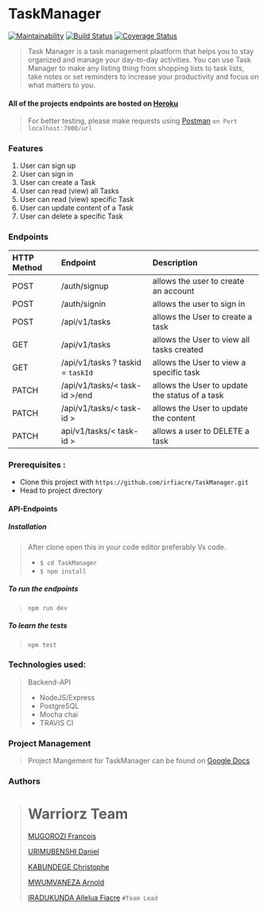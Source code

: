 # TaskManager

[![Maintainability](https://api.codeclimate.com/v1/badges/dafceeb72e94d0875a88/maintainability)](https://codeclimate.com/github/irfiacre/TaskManager/maintainability)
[![Build Status](https://travis-ci.org/irfiacre/TaskManager.svg?branch=develop)](https://travis-ci.org/irfiacre/TaskManager)
[![Coverage Status](https://coveralls.io/repos/github/irfiacre/TaskManager/badge.svg?branch=develop)](https://coveralls.io/github/irfiacre/TaskManager?branch=develop)

> Task Manager is a task management plaatform that helps you to stay organized and manage your day-to-day activities. You can use Task Manager to make any listing thing from shopping lists to task lists, take notes or set reminders to increase your productivity and focus on what matters to you.

#### All of the projects endpoints are hosted on [Heroku](https://taskamanager.herokuapp.com/)

> For better testing, please make requests using [Postman](https://www.getpostman.com/) 
  ```on Port localhost:7000/url```

### Features

1.  User can sign up
2.  User can sign in
3.  User can create a Task
4.  User can read (view) all Tasks
5.  User can read (view) specific Task
6.  User can update content of a Task
7.  User can delete a specific Task

### Endpoints

| HTTP Method | Endpoint                      | Description                                    |
| :---------- | :---------------------------- | :--------------------------------------------- |
| POST        | /auth/signup                  | allows the user to create an account           |
| POST        | /auth/signin                  | allows the user to sign in                     |
| POST        | /api/v1/tasks                 | allows the User to create a task               |
| GET         | /api/v1/tasks                 | allows the User to view all tasks created      |
| GET         | /api/v1/tasks ? taskid =  `taskId`      | allows the User to view a specific task        |
| PATCH       | /api/v1/tasks/< task-id >/end | allows the User to update the status of a task |
| PATCH       | /api/v1/tasks/< task-id >     | allows the User to update the content          |
| PATCH       | api/v1/tasks/< task-id >      | allows a user to DELETE a task                 |

### Prerequisites :

- Clone this project with `https://github.com/irfiacre/TaskManager.git`
- Head to project directory

#### API-Endpoints

##### Installation

> After clone open this in your code editor preferably Vs code.
>
> - `$ cd TaskManager`
> - `$ npm install`

##### To run the endpoints

> `npm run dev`

##### To learn the tests

> `npm test`

### Technologies used:

> Backend-API
>
> - NodeJS/Express
> - PostgreSQL
> - Mocha chai
> - TRAVIS CI

### Project Management

> Project Mangement for TaskManager can be found on [Google Docs](https://docs.google.com/document/d/10YyhQYYoZQDdyF-9RTIF6ZfFLKXcilsoWC6MWIeWnTs/edit?usp=sharing)

### Authors

># Warriorz Team
>
> [MUGOROZI Francois](https://github.com/Francois-MUGOROZI)
>
>[URIMUBENSHI Daniel](https://github.com/benshidanny11) 
>
>[KABUNDEGE Christophe](https://github.com/kabundege) 
>
>[MWUMVANEZA Arnold](https://github.com/fordarnold) 
>
>[IRADUKUNDA Allelua Fiacre](https://github.com/irfiacre)  `#Team Lead`
